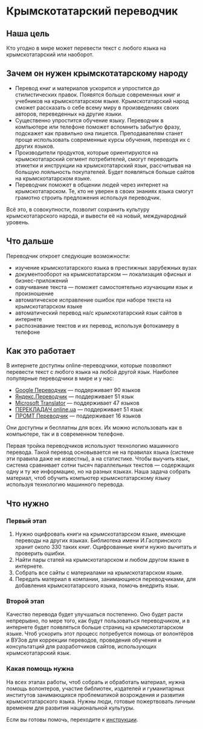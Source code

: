 # Крымскотатарский переводчик

## Наша цель

Кто угодно в мире может перевести текст с любого языка на крымскотатарский или наоборот.

## Зачем он нужен крымскотатарскому народу

- Перевод книг и материалов ускорится и упростится до стилистических правок. Появятся больше современных книг и учебников на крымскотатарском языке. Крымскотатарский народ сможет рассказать о себе всему миру в произведениях своих авторов, переведенных на другие языки.
- Существенно упростится обучение языку. Переводчик в компьютере или телефоне поможет вспомнить забытую фразу, подскажет как правильно она пишется. Преподавателям станет проще использовать современные курсы обучения, переводя их с других языков.
- Производители продуктов, которые ориентируются на крымскотатарский сегмент потребителей, смогут переводить этикетки и инструкции на крымскотатарский язык, рассчитывая на большую лояльность покупателей. Будет появляться больше сайтов на крымскотатарском языке.
- Переводчик поможет в общении людей через интернет на крымскотатарском. Те, кто не уверен в своих знаниях языка смогут грамотно строить предложения используя переводчик.

Всё это, в совокупности, позволит сохранить культуру крымскотатарского народа, и вывести её на новый, международный уровень.

## Что дальше

Переводчик откроет следующие возможности:

  - изучение крымскотатарского языка в престижных зарубежных вузах
  - документооборот на крымскотатарском — локализация офисных и бизнес-приложений
  - озвучивание текста — поможет самостоятельно изучающим язык и произношение
  - автоматическое исправление ошибок при наборе текста на крымскотатарском языке
  - автоматический перевод на/с крымскотатарский язык сайтов в интернете
  - распознавание текстов и их перевод, используя фотокамеру в телефоне

## Как это работает

В интернете доступны online-переводчики, которые позволяют перевести текст с любого языка на любой другой язык. Наиболее популярные переводчики в мире и у нас:

  - [Google Переводчик](https://translate.google.com) — поддерживает 90 языков
  - [Яндекс.Переводчик](https://translate.yandex.ru) — поддерживает 51 язык
  - [Microsoft Translator](http://www.bing.com/translator/) — поддерживает 47 языков
  - [ПЕРЕКЛАДАЧ online.ua](http://pereklad.online.ua/ukr/yazyki/) — поддерживает 51 язык
  - [ПРОМТ Переводчик](http://www.translate.ru) — поддерживает 16 языков

Они доступны и бесплатны для всех. Их можно использовать как в компьютере, так и в современном телефоне.

Первая тройка переводчиков используют технологию машинного перевода. Такой перевод основывается не на правилах языка (системе эти правила даже не известны), а на статистике. Чтобы выучить язык, система сравнивает сотни тысяч параллельных текстов — содержащих одну и ту же информацию, но на разных языках. Наша задача собрать материал, чтоб обучить компьютер крымскотатарскому языку используя технологию машинного перевода.

## Что нужно

### Первый этап

1. Нужно оцифровать книги на крымскотатарском языке, имеющие переводы на других языках. Библиотека имени И.Гаспринского хранит около 330 таких книг. Оцифрованные книги нужно вычитать и проверить ошибки.
2. Найти пары статей на крымскотатарском и любом другом языке в интернете.
3. Собрать все сайты с материалами на крымскотатарском языке.
4. Передать материал в компании, занимающиеся переводчиками, для добавления крымскотатарского языка, помочь внедрить язык.

### Второй этап

Качество перевода будет улучшаться постепенно. Оно будет расти непрерывно, по мере того, как будут пользоваться переводчиком, и в интернете будет появляться больше страниц на крымскотатарском языке. Чтоб ускорить этот процесс потребуется помощь от волонтёров и ВУЗов для коррекции переводов, проведения обучения и консультатций для разработчиков сайтов, использующих крымскотатарский язык.

### Какая помощь нужна

На всех этапах работы, чтоб собрать и обработать материал, нужна помощь волонтеров, участие библиотек, издателей и гуманитарных институтов занимающихся проблематикой возрождения и развития крымскотатарского языка.
Нужны люди, готовые пожертвовать личным временем для развития национальной культуры.

Если вы готовы помочь, переходите к [инструкции](CONTRIBUTING.md).
